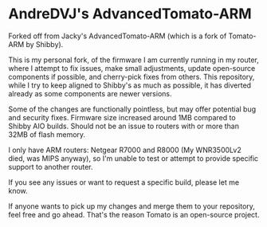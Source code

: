# AndreDVJ's AdvancedTomato-ARM #

Forked off from Jacky's AdvancedTomato-ARM (which is a fork of Tomato-ARM by Shibby).

This is my personal fork, of the firmware I am currently running in my router, where I attempt to fix issues, make small adjustments, update open-source components if possible, and cherry-pick fixes from others.
This repository, while I try to keep aligned to Shibby's as much as possible, it has diverted already as some components are newer versions.

Some of the changes are functionally pointless, but may offer potential bug and security fixes.
Firmware size increased around 1MB compared to Shibby AIO builds. Should not be an issue to routers with or more than 32MB of flash memory.

I only have ARM routers: Netgear R7000 and R8000 (My WNR3500Lv2 died, was MIPS anyway), so I'm unable to test or attempt to provide specific support to another router.

If you see any issues or want to request a specific build, please let me know.

If anyone wants to pick up my changes and merge them to your repository, feel free and go ahead. That's the reason Tomato is an open-source project.
